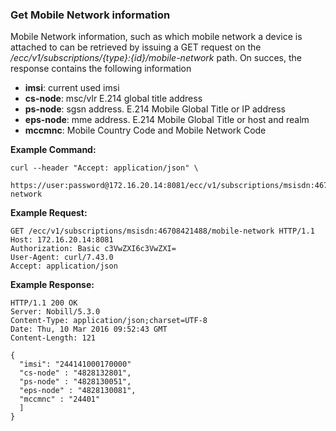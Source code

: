 ### Get Mobile Network information

Mobile Network information, such as which mobile network a device is attached to can be retrieved by issuing a GET request on the _/ecc/v1/subscriptions/{type}:{id}/mobile-network_ path.
On succes, the response contains the following information
- **imsi**: current used imsi
- **cs-node**: msc/vlr E.214 global title address
- **ps-node**: sgsn address. E.214 Mobile Global Title or IP address
- **eps-node**: mme address. E.214 Mobile Global Title or host and realm
- **mccmnc**: Mobile Country Code and Mobile Network Code

__Example Command:__
```
curl --header "Accept: application/json" \
 https://user:password@172.16.20.14:8081/ecc/v1/subscriptions/msisdn:46708421488/mobile-network
```

__Example Request:__
```
GET /ecc/v1/subscriptions/msisdn:46708421488/mobile-network HTTP/1.1
Host: 172.16.20.14:8081
Authorization: Basic c3VwZXI6c3VwZXI=
User-Agent: curl/7.43.0
Accept: application/json
```

__Example Response:__
```
HTTP/1.1 200 OK
Server: Nobill/5.3.0
Content-Type: application/json;charset=UTF-8
Date: Thu, 10 Mar 2016 09:52:43 GMT
Content-Length: 121

{
  "imsi": "244141000170000"
  "cs-node" : "4828132801",
  "ps-node" : "4828130051",
  "eps-node" : "4828130081",
  "mccmnc" : "24401"
  ]
}
```
